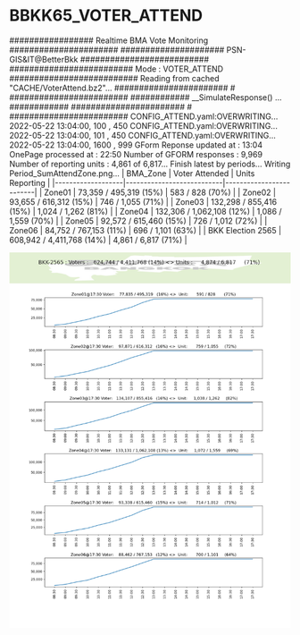 # BBKK65_VOTER_ATTEND

################# Realtime BMA Vote Monitoring ######################
##################### PSN-GIS&IT@BetterBkk ##########################
######################### Mode : VOTER_ATTEND ##########################
Reading from cached "CACHE/VoterAttend.bz2"...
####################### # ########################
############ __SimulateResponse() ... ############
####################### # ########################
CONFIG_ATTEND.yaml:OVERWRITING...  2022-05-22 13:04:00, 100 , 450
CONFIG_ATTEND.yaml:OVERWRITING...  2022-05-22 13:04:00, 101 , 450
CONFIG_ATTEND.yaml:OVERWRITING...  2022-05-22 13:04:00, 1600 , 999
GForm Reponse updated at   :  13:04
OnePage processed at       :  22:50
Number of GFORM responses  : 9,969
Number of reporting  units : 4,861 of 6,817...
Finish latest by periods...
Writing Period_SumAttendZone.png...
| BMA_Zone          | Voter Attended            | Units Reporting         |
|-------------------|---------------------------|-------------------------|
| Zone01            | 73,359 / 495,319   (15%)  | 583 / 828       (70%)   |
| Zone02            | 93,655 / 616,312   (15%)  | 746 / 1,055     (71%)   |
| Zone03            | 132,298 / 855,416   (15%) | 1,024 / 1,262     (81%) |
| Zone04            | 132,306 / 1,062,108 (12%) | 1,086 / 1,559     (70%) |
| Zone05            | 92,572 / 615,460   (15%)  | 726 / 1,012     (72%)   |
| Zone06            | 84,752 / 767,153   (11%)  | 696 / 1,101     (63%)   |
| BKK Election 2565 | 608,942 / 4,411,768 (14%) | 4,861 / 6,817     (71%) |

![Alt text](https://github.com/phisan-chula/BBKK65_VOTER_ATTEND/blob/main/Period_SumAttendZone.png?raw=true "BKK Election 2565 Voter Attended")
